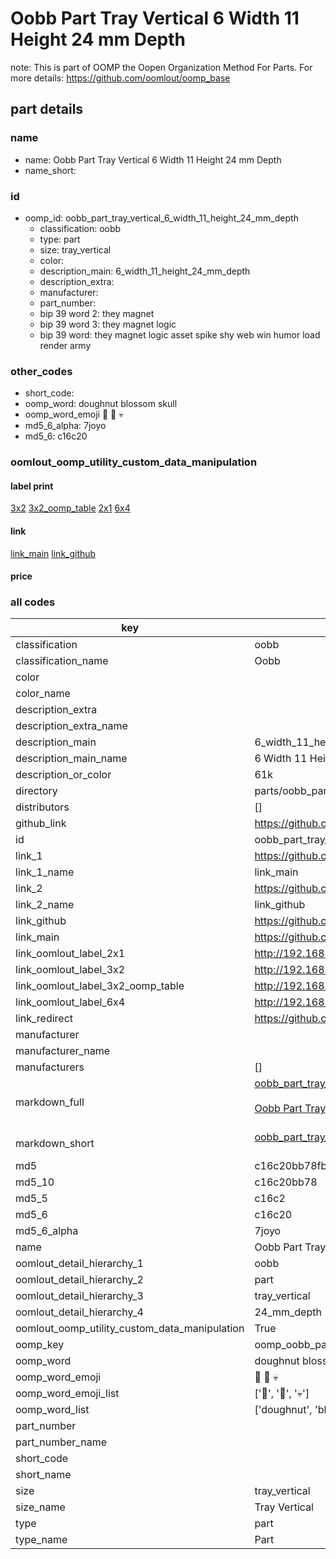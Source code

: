 # Oobb Part Tray Vertical 6 Width 11 Height 24 mm Depth  

note: This is part of OOMP the Oopen Organization Method For Parts. For more details: https://github.com/oomlout/oomp_base

##  part details
  







### name
* name: Oobb Part Tray Vertical 6 Width 11 Height 24 mm Depth
* name_short: 
### id
* oomp_id: oobb_part_tray_vertical_6_width_11_height_24_mm_depth
  * classification: oobb
  * type: part
  * size: tray_vertical
  * color: 
  * description_main: 6_width_11_height_24_mm_depth
  * description_extra: 
  * manufacturer: 
  * part_number: 
  * bip 39 word 2: they magnet
  * bip 39 word 3: they magnet logic
  * bip 39 word: they magnet logic asset spike shy web win humor load render army

### other_codes
* short_code: 
* oomp_word: doughnut blossom skull
* oomp_word_emoji :doughnut: :blossom: :skull:
* md5_6_alpha: 7joyo
* md5_6: c16c20






### oomlout_oomp_utility_custom_data_manipulation
#### label print
[3x2](http://192.168.1.245:1112/?label=oomp%207joyo)
[3x2_oomp_table](http://192.168.1.108:1112/?label=oomp%207joyo)
[2x1](http://192.168.1.242:1112/?label=oomp%207joyo)
[6x4](http://192.168.1.55:1112/?label=oomp%207joyo)    

#### link

[link_main](https://github.com/oomlout/oomlout_oomp_version_1_messy/tree/main/parts/oobb_part_tray_vertical_6_width_11_height_24_mm_depth) [link_github](https://github.com/oomlout/oomlout_oomp_version_1_messy/tree/main/parts/oobb_part_tray_vertical_6_width_11_height_24_mm_depth)                             

#### price







### all codes 
| key | value |  
| --- | --- |  
| classification | oobb |  
| classification_name | Oobb |  
| color |  |  
| color_name |  |  
| description_extra |  |  
| description_extra_name |  |  
| description_main | 6_width_11_height_24_mm_depth |  
| description_main_name | 6 Width 11 Height 24 mm Depth |  
| description_or_color | 61k |  
| directory | parts/oobb_part_tray_vertical_6_width_11_height_24_mm_depth |  
| distributors | [] |  
| github_link | https://github.com/oomlout/oomlout_oomp_part_src/tree/main/parts/oobb_part_tray_vertical_6_width_11_height_24_mm_depth |  
| id | oobb_part_tray_vertical_6_width_11_height_24_mm_depth |  
| link_1 | https://github.com/oomlout/oomlout_oomp_version_1_messy/tree/main/parts/oobb_part_tray_vertical_6_width_11_height_24_mm_depth |  
| link_1_name | link_main |  
| link_2 | https://github.com/oomlout/oomlout_oomp_version_1_messy/tree/main/parts/oobb_part_tray_vertical_6_width_11_height_24_mm_depth |  
| link_2_name | link_github |  
| link_github | https://github.com/oomlout/oomlout_oomp_version_1_messy/tree/main/parts/oobb_part_tray_vertical_6_width_11_height_24_mm_depth |  
| link_main | https://github.com/oomlout/oomlout_oomp_version_1_messy/tree/main/parts/oobb_part_tray_vertical_6_width_11_height_24_mm_depth |  
| link_oomlout_label_2x1 | http://192.168.1.242:1112/?label=oomp%207joyo |  
| link_oomlout_label_3x2 | http://192.168.1.245:1112/?label=oomp%207joyo |  
| link_oomlout_label_3x2_oomp_table | http://192.168.1.108:1112/?label=oomp%207joyo |  
| link_oomlout_label_6x4 | http://192.168.1.55:1112/?label=oomp%207joyo |  
| link_redirect | https://github.com/oomlout/oomlout_oomp_version_1_messy/tree/main/parts/oobb_part_tray_vertical_6_width_11_height_24_mm_depth |  
| manufacturer |  |  
| manufacturer_name |  |  
| manufacturers | [] |  
| markdown_full | [oobb_part_tray_vertical_6_width_11_height_24_mm_depth](none)<br>[](none)<br>[Oobb Part Tray Vertical 6 Width 11 Height 24 Mm Depth](none)<br><br> |  
| markdown_short | [oobb_part_tray_vertical_6_width_11_height_24_mm_depth](none)<br><br> |  
| md5 | c16c20bb78fb5f1b1e68e0db07217f04 |  
| md5_10 | c16c20bb78 |  
| md5_5 | c16c2 |  
| md5_6 | c16c20 |  
| md5_6_alpha | 7joyo |  
| name | Oobb Part Tray Vertical 6 Width 11 Height 24 mm Depth |  
| oomlout_detail_hierarchy_1 | oobb |  
| oomlout_detail_hierarchy_2 | part |  
| oomlout_detail_hierarchy_3 | tray_vertical |  
| oomlout_detail_hierarchy_4 | 24_mm_depth |  
| oomlout_oomp_utility_custom_data_manipulation | True |  
| oomp_key | oomp_oobb_part_tray_vertical_6_width_11_height_24_mm_depth |  
| oomp_word | doughnut blossom skull |  
| oomp_word_emoji | :doughnut: :blossom: :skull: |  
| oomp_word_emoji_list | [':doughnut:', ':blossom:', ':skull:'] |  
| oomp_word_list | ['doughnut', 'blossom', 'skull'] |  
| part_number |  |  
| part_number_name |  |  
| short_code |  |  
| short_name |  |  
| size | tray_vertical |  
| size_name | Tray Vertical |  
| type | part |  
| type_name | Part |  
